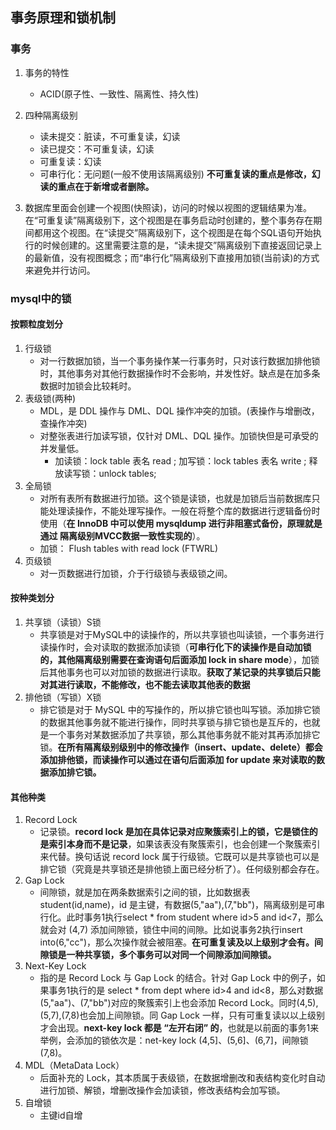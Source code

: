 ## 事务原理和锁机制

### 事务

1. 事务的特性
	- ACID(原子性、一致性、隔离性、持久性)
2. 四种隔离级别
	- 读未提交：脏读，不可重复读，幻读
	- 读已提交：不可重复读，幻读
	- 可重复读：幻读
	- 可串行化：无问题(一般不使用该隔离级别)
	**不可重复读的重点是修改，幻读的重点在于新增或者删除。**

3. 数据库里面会创建一个视图(快照读)，访问的时候以视图的逻辑结果为准。在“可重复读”隔离级别下，这个视图是在事务启动时创建的，整个事务存在期间都用这个视图。在“读提交”隔离级别下，这个视图是在每个SQL语句开始执行的时候创建的。这里需要注意的是，“读未提交”隔离级别下直接返回记录上的最新值，没有视图概念；而“串行化”隔离级别下直接用加锁(当前读)的方式来避免并行访问。

### mysql中的锁

#### 按颗粒度划分
1. 行级锁
	- 对一行数据加锁，当一个事务操作某一行事务时，只对该行数据加排他锁时，其他事务对其他行数据操作时不会影响，并发性好。缺点是在加多条数据时加锁会比较耗时。
2. 表级锁(两种)
	- MDL，是 DDL 操作与 DML、DQL 操作冲突的加锁。(表操作与增删改，查操作冲突)
	- 对整张表进行加读写锁，仅针对 DML、DQL 操作。加锁快但是可承受的并发量低。 
		- 加读锁：lock table 表名  read ;  加写锁：lock  tables  表名  write ;  释放读写锁：unlock  tables;
3. 全局锁
	- 对所有表所有数据进行加锁。这个锁是读锁，也就是加锁后当前数据库只能处理读操作，不能处理写操作。一般在将整个库的数据进行逻辑备份时使用（**在 InnoDB 中可以使用 mysqldump 进行非阻塞式备份，原理就是通过 隔离级别MVCC数据一致性实现的**）。　　　　
	- 加锁： Flush tables with read lock (FTWRL)
4. 页级锁
	- 对一页数据进行加锁，介于行级锁与表级锁之间。
#### 按种类划分
1. 共享锁（读锁）S锁
	- 共享锁是对于MySQL中的读操作的，所以共享锁也叫读锁，一个事务进行读操作时，会对读取的数据添加读锁（**可串行化下的读操作是自动加锁的，其他隔离级别需要在查询语句后面添加 lock in share mode**），加锁后其他事务也可以对加锁的数据进行读取。**获取了某记录的共享锁后只能对其进行读取，不能修改，也不能去读取其他表的数据**
2. 排他锁（写锁）X锁
	- 排它锁是对于 MySQL 中的写操作的，所以排它锁也叫写锁。添加排它锁的数据其他事务就不能进行操作，同时共享锁与排它锁也是互斥的，也就是一个事务对某数据添加了共享锁，那么其他事务就不能对其再添加排它锁。**在所有隔离级别级别中的修改操作（insert、update、delete）都会添加排他锁，而读操作可以通过在语句后面添加 for update 来对读取的数据添加排它锁。**
#### 其他种类
1. Record Lock
	- 记录锁。**record lock 是加在具体记录对应聚簇索引上的锁，它是锁住的是索引本身而不是记录**，如果该表没有聚簇索引，也会创建一个聚簇索引来代替。换句话说 record lock 属于行级锁。它既可以是共享锁也可以是排它锁（究竟是共享锁还是排他锁上面已经分析了）。任何级别都会存在。
2. Gap Lock
	- 间隙锁，就是加在两条数据索引之间的锁，比如数据表student(id,name)，id 是主键，有数据(5,"aa"),(7,"bb")，隔离级别是可串行化。此时事务1执行select * from student where id>5 and id<7，那么就会对 (4,7) 添加间隙锁，锁住中间的间隙。比如说事务2执行insert into(6,"cc")，那么次操作就会被阻塞。**在可重复读及以上级别才会有。间隙锁是一种共享锁，多个事务可以对同一个间隙添加间隙锁。**
3. Next-Key Lock
	- 指的是 Record Lock 与 Gap Lock 的结合。针对 Gap Lock 中的例子，如果事务1执行的是 select * from dept where id>4 and id<8，那么对数据(5,"aa")、(7,"bb")对应的聚簇索引上也会添加 Record Lock。同时(4,5),(5,7),(7,8)也会加上间隙锁。同 Gap Lock 一样，只有可重复读以以上级别才会出现。**next-key lock 都是 “左开右闭” 的**，也就是以前面的事务1来举例，会添加的锁依次是：net-key lock (4,5]、(5,6]、(6,7]，间隙锁(7,8)。 
4. MDL（MetaData  Lock）
	- 后面补充的 Lock，其本质属于表级锁，在数据增删改和表结构变化时自动进行加锁、解锁，增删改操作会加读锁，修改表结构会加写锁。
5. 自增锁
	- 主键id自增